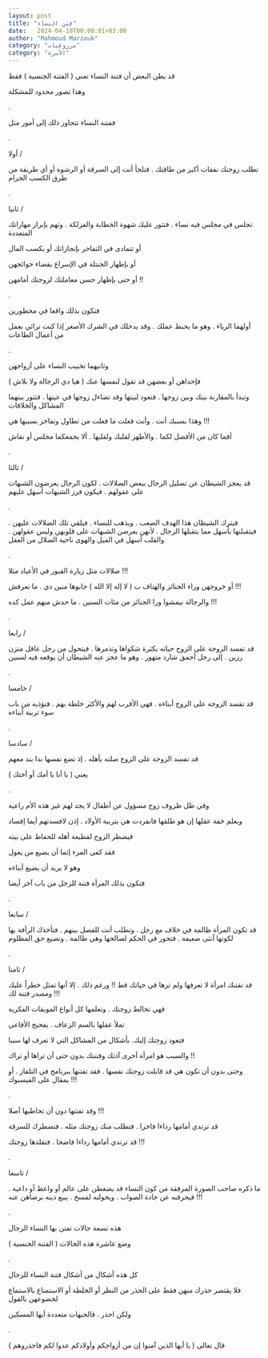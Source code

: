 ```yaml
---
layout: post
title: "فتن النساء"
date:   2024-04-10T00:00:01+03:00
author: "Mahmoud Marzouk"
category: "مرزوقيات"
category: "الأسرة"
---
```



قد يظن البعض أن فتنة النساء تعني ( الفتنة الجنسية )
فقط

وهذا تصور محدود للمشكلة

.

ففتنة النساء تتجاوز ذلك إلى أمور مثل

.

أولا /

تطلب زوجتك نفقات أكبر من طاقتك . فتلجأ أنت إلى السرقة أو
الرشوة أو أي طريقة من طرق الكسب الحرام

.

ثانيا /

تجلس في مجلس فيه نساء . فتثور عليك شهوة الخطابة والفزلكة
. وتهم بإبراز مهاراتك المتعددة

أو تتمادى في التفاخر بإنجازاتك أو بكسب المال

أو بإظهار الجنتلة في الإسراع بقضاء حوائجهن

أو حتى بإظهار حسن معاملتك لزوجتك أمامهن !!

.

فتكون بذلك واقعا في محظورين

أولهما الرياء . وهو ما يحبط عملك . وقد يدخلك في الشرك
الأصغر إذا كنت ترائي بعمل من أعمال الطاعات

.

وثانيهما تخبيب النساء على أزواجهن

فإحداهن أو بعضهن قد تقول لنفسها عنك ( هيا دي الرجالة ولا
بلاش )

وتبدأ بالمقارنة بينك وبين زوجها . فتعود لبيتها وقد تضاءل
زوجها في عينها . فتثور بينهما المشاكل والخلافات

وهذا بسببك أنت . وأنت فعلت ما فعلت من تطاول وتفاخر
بسببها هي !!!

أفما كان من الأفضل لكما . والأطهر لقلبك ولقلبها . ألا
يجمعكما مجلس أو نقاش

.

ثالثا /

قد يعجز الشيطان عن تضليل الرجال ببعض الضلالات . لكون
الرجال يعرضون الشبهات على عقولهم . فيكون فرز الشبهات أسهل عليهم

.

فيترك الشيطان هذا الهدف الصعب . ويذهب للنساء . فيلقي تلك
الضلالات عليهن . فيتقبلنها بأسهل مما يتقبلها الرجال . لأنهن يعرضن
الشبهات على قلوبهن وليس عقولهن . والقلب أسهل في الميل والهوى ناحية
الضلال من العقل

.

ضلالات مثل زيارة القبور في الأعياد مثلا !!!

أو خروجهن وراء الجنائز والهتاف ب ( لا إله إلا الله )
جابوها منين دي . ما تعرفش !!!

والرجالة بيمشوا ورا الجنائز من مئات السنين . ما حدش منهم
عمل كده !!!

.

رابعا /

قد تفسد الزوجة على الزوج حياته بكثرة شكواها وتذمرها .
فيتحول من رجل عاقل متزن رزين . إلى رجل أحمق شارد متهور . وهو ما عجز عنه
الشيطان أن يوقعه فيه لسنين

.

خامسا /

قد تفسد الزوجة على الزوج أبناءه . فهي الأقرب لهم والأكثر
خلطة بهم . فتؤذيه من باب سوء تربية أبناءه

.

سادسا /

قد تفسد الزوجة على الزوج صلته بأهله . إذ تضع نفسها ندا
بند معهم

يعني ( يا أنا يا أمك أو أختك )

.

وفي ظل ظروف زوج مسؤول عن أطفال لا يجد لهم غير هذه الأم
راعية

ويعلم خفة عقلها إن هو طلقها فانفردت هي بتربية الأولاد .
إذن لافسدتهم أيما إفساد

فيضطر الزوج لقطيعة أهله للحفاظ على بيته

فقد كفى المرء إثما أن يضيع من يعول

وهو لا يريد أن يضيع أبناءه

فتكون بذلك المرأة فتنة للرجل من باب آخر أيضا

.

سابعا /

قد تكون المرأة ظالمة في خلاف مع رجل . وتطلب أنت للفصل
بينهم . فتأخذك الرأفة بها لكونها أنثى ضعيفة . فتجور في الحكم لصالحها وهي
ظالمة . وتضيع حق المظلوم

.

ثامنا /

قد تفتنك امرأة لا تعرفها ولم ترها في حياتك قط !! ورغم
ذلك . إلا أنها تمثل خطراً عليك ومصدر فتنة لك !!!

فهي تخالط زوجتك . وتعلمها كل أنواع الموبقات
الفكرية

تملأ عقلها بالسم الزعاف . بفحيح الأفاعي

فتعود زوجتك إليك. بأشكال من المشاكل التي لا تعرف لها
سببا

والسبب هو امرأة أخرى آذتك وفتنتك بدون حتى أن تراها أو
تراك !!

وحتى بدون أن تكون هي قد قابلت زوجتك نفسها . فقد تفتنها
ببرنامج في التلفاز . أو بمقال على الفيسبوك !!!

.

وقد تفتنها دون أن تخاطبها أصلا !!!

قد ترتدي أمامها رداءا فاخرا . فتطلب منك زوجتك مثله .
فتضطرك للسرقة

قد ترتدي أمامها رداءا فاضحا . فتقلدها زوجتك !!!

.

تاسعا /

ما ذكره صاحب الصورة المرفقة من كون النساء قد يضغطن على
عالم أو واعظ أو داعية . فيحرفنه عن جادة الصواب . ويحولنه لمسخ . يبيع
دينه برضاهن عنه !!!

.

هذه تسعة حالات تفتن بها النساء الرجال

وضع عاشرة هذه الحالات ( الفتنة الجنسية )

.

كل هذه أشكال من أشكال فتنة النساء للرجال

فلا يقتصر حذرك منهن فقط على الحذر من النظر أو الخلطة أو
الاستمتاع بالاستماع لخضوعهن بالقول

ولكن احذر . فالجبهات متعددة أيها المسكين

.

قال تعالى ( يا أيها الذين آمنوا إن من أزواجكم وأولادكم
عدوا لكم فاحذروهم )
